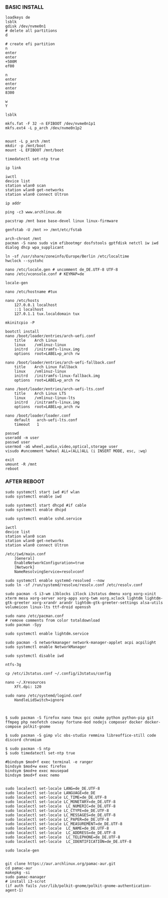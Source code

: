 
### BASIC INSTALL

    loadkeys de
    lsblk
    gdisk /dev/nvme0n1
    # delete all partitions
    d 

    # create efi partition
    n
    enter
    enter
    +500M
    ef00

    n
    enter
    enter
    enter
    8300

    w
    Y

    lsblk

    mkfs.fat -F 32 -n EFIBOOT /dev/nvme0n1p1
    mkfs.ext4 -L p_arch /dev/nvme0n1p2


    mount -L p_arch /mnt
    mkdir -p /mnt/boot
    mount -L EFIBOOT /mnt/boot

    timedatectl set-ntp true

    ip link

    iwctl
    device list
    station wlan0 scan
    station wlan0 get-networks
    station wlan0 connect Ultron

    ip addr

    ping -c3 www.archlinux.de

    pacstrap /mnt base base-devel linux linux-firmware

    genfstab -U /mnt >> /mnt/etc/fstab

    arch-chroot /mnt
    pacman -S nano sudo vim efibootmgr dosfstools gptfdisk netctl iw iwd dialog dhcp wpa_supplicant

    ln -sf /usr/share/zoneinfo/Europe/Berlin /etc/localtime
    hwclock --systohc

    nano /etc/locale.gen # uncomment de_DE.UTF-8 UTF-8
    nano /etc/vconsole.conf # KEYMAP=de

    locale-gen

    nano /etc/hostname #tux

    nano /etc/hosts
        127.0.0.1 localhost
        ::1 localhost
        127.0.1.1 tux.localdomain tux

    mkinitcpio -P

    bootctl install
    nano /boot/loader/entries/arch-uefi.conf
        title    Arch Linux
        linux    /vmlinuz-linux
        initrd   /initramfs-linux.img
        options  root=LABEL=p_arch rw

    nano /boot/loader/entries/arch-uefi-fallback.conf
        title    Arch Linux Fallback
        linux    /vmlinuz-linux
        initrd   /initramfs-linux-fallback.img
        options  root=LABEL=p_arch rw

    nano /boot/loader/entries/arch-uefi-lts.conf
        title    Arch Linux LTS
        linux    /vmlinuz-linux-lts
        initrd   /initramfs-linux.img
        options  root=LABEL=p_arch rw

    nano /boot/loader/loader.conf
        default   arch-uefi-lts.conf
        timeout   1

    passwd
    useradd -m user
    passwd user
    usermod -aG wheel,audio,video,optical,storage user
    visudo #uncomment %wheel ALL=(ALL)ALL (i INSERT MODE, esc, :wq)

    exit 
    umount -R /mnt
    reboot

### AFTER REBOOT

    sudo systemctl start iwd #if wlan
    sudo systemctl enable iwd

    sudo systemctl start dhcpd #if cable
    sudo systemctl enable dhcpd

    sudo systemctl enable sshd.service

    iwctl
    device list
    station wlan0 scan
    station wlan0 get-networks
    station wlan0 connect Ultron

    /etc/iwd/main.conf
        [General]
        EnableNetworkConfiguration=true
        [Network]
        NameResolvingService=resolvconf

    sudo systemctl enable systemd-resolved --now
    sudo ln -sf /run/systemd/resolve/resolv.conf /etc/resolv.conf

    sudo pacman -S i3-wm i3blocks i3lock i3status dmenu xorg xorg-xinit xterm mesa xorg-server xorg-apps xorg-twm xorg.xclock lightdm lightdm-gtk-greeter xorg-xrandr arandr lightdm-gtk-greeter-settings alsa-utils volumeicon linux-lts ttf-droid openssh

    sudo nano /etc/pacman.conf
    # remove comments from color totaldownload 
    sudo pacman -Syy

    sudo systemctl enable lightdm.service

    sudo pacman -S networkmanager network-manager-applet acpi acpilight
    sudo systemctl enable NetworkManager

    sudo systemctl disable iwd

    ntfs-3g

    cp /etc/i3status.conf ~/.config/i3status/config

    nano ~/.Xresources
        Xft.dpi: 120

    sudo nano /etc/systemd/logind.conf
        HandleLidSwitch=ignore



    $ sudo pacman -S firefox nano tmux gcc cmake python python-pip git ffmpeg php neofetch cowsay fortune-mod nodejs composer docker docker-compose polkit-gnome

    $ sudo pacman -S gimp vlc obs-studio remmina libreoffice-still code discord chromium

    $ sudo pacman -S ntp
    $ sudo timedatectl set-ntp true

    #bindsym $mod+f exec terminal -e ranger
    bindsym $mod+w exec firefox
    bindsym $mod+e exec mousepad
    bindsym $mod+f exec nemo


    sudo localectl set-locale LANG=de_DE.UTF-8
    sudo localectl set-locale LANGUAGE=de_DE
    sudo localectl set-locale LC_TIME=de_DE.UTF-8
    sudo localectl set-locale LC_MONETARY=de_DE.UTF-8
    sudo localectl set-locale  LC_NUMERIC=de_DE.UTF-8
    sudo localectl set-locale LC_CTYPE=de_DE.UTF-8
    sudo localectl set-locale LC_MESSAGES=de_DE.UTF-8
    sudo localectl set-locale LC_PAPER=de_DE.UTF-8
    sudo localectl set-locale LC_MEASUREMENT=de_DE.UTF-8
    sudo localectl set-locale  LC_NAME=de_DE.UTF-8
    sudo localectl set-locale  LC_ADDRESS=de_DE.UTF-8
    sudo localectl set-locale  LC_TELEPHONE=de_DE.UTF-8
    sudo localectl set-locale  LC_IDENTIFICATION=de_DE.UTF-8

    sudo locale-gen


    git clone https://aur.archlinux.org/pamac-aur.git
    cd pamac-aur
    makepkg -si
    sudo pamac-manager
    # install i3-scrot
    (if auth fails /usr/lib/polkit-gnome/polkit-gnome-authentication-agent-1)